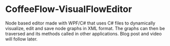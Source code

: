 # CoffeeFlow-VisualFlowEditor
Node based editor made with WPF/C# that uses C# files to dynamically visualize, edit and save node graphs in XML format. The graphs can then be traversed and its methods called in other applications. Blog post and video will follow later.
